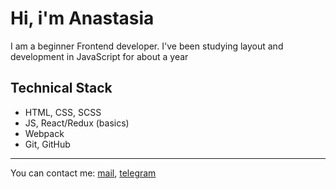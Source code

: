 # Hi, i'm Anastasia
I am a beginner Frontend developer. I've been studying layout and development in JavaScript for about a year
<br>
## Technical Stack
* HTML, CSS, SCSS
* JS, React/Redux (basics)
* Webpack
* Git, GitHub
---
You can contact me: [mail](1epova.aa@gmail.com "gmail"), [telegram](https://t.me/fuyuko27 "telegram")




